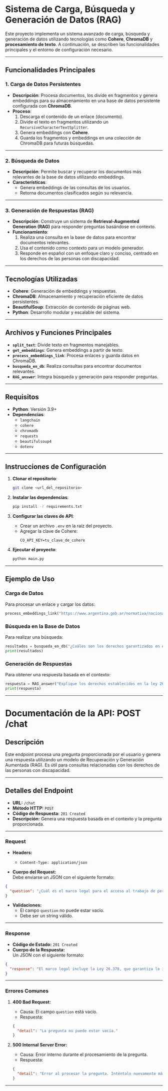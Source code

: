 # Sistema de Carga, Búsqueda y Generación de Datos (RAG)

Este proyecto implementa un sistema avanzado de carga, búsqueda y generación de datos utilizando tecnologías como **Cohere**, **ChromaDB** y **procesamiento de texto**. A continuación, se describen las funcionalidades principales y el entorno de configuración necesario.

---

## Funcionalidades Principales

### **1. Carga de Datos Persistentes**
- **Descripción**: Procesa documentos, los divide en fragmentos y genera embeddings para su almacenamiento en una base de datos persistente configurada con **ChromaDB**.
- **Proceso**:
  1. Descarga el contenido de un enlace (documento).
  2. Divide el texto en fragmentos utilizando un `RecursiveCharacterTextSplitter`.
  3. Genera embeddings con **Cohere**.
  4. Guarda los fragmentos y embeddings en una colección de ChromaDB para futuras búsquedas.

---

### **2. Búsqueda de Datos**
- **Descripción**: Permite buscar y recuperar los documentos más relevantes de la base de datos utilizando embeddings.
- **Características**:
  - Genera embeddings de las consultas de los usuarios.
  - Retorna documentos clasificados según su relevancia.

---

### **3. Generación de Respuestas (RAG)**
- **Descripción**: Construye un sistema de **Retrieval-Augmented Generation (RAG)** para responder preguntas basándose en contexto.
- **Funcionamiento**:
  1. Realiza una consulta en la base de datos para encontrar documentos relevantes.
  2. Usa el contenido como contexto para un modelo generador.
  3. Responde en español con un enfoque claro y conciso, centrado en los derechos de las personas con discapacidad.

---

## Tecnologías Utilizadas
- **Cohere**: Generación de embeddings y respuestas.
- **ChromaDB**: Almacenamiento y recuperación eficiente de datos persistentes.
- **BeautifulSoup**: Extracción de contenido de páginas web.
- **Python**: Desarrollo modular y escalable del sistema.

---

## Archivos y Funciones Principales
- **`split_text`**: Divide texto en fragmentos manejables.
- **`get_embeddings`**: Genera embeddings a partir de texto.
- **`process_embeddings_link`**: Procesa enlaces y guarda datos en ChromaDB.
- **`busqueda_en_db`**: Realiza consultas para encontrar documentos relevantes.
- **`RAG_answer`**: Integra búsqueda y generación para responder preguntas.

---

## Requisitos
- **Python**: Versión 3.9+
- **Dependencias**:
  - `langchain`
  - `cohere`
  - `chromadb`
  - `requests`
  - `beautifulsoup4`
  - `dotenv`

---

## Instrucciones de Configuración
1. **Clonar el repositorio**:
   ```bash
   git clone <url_del_repositorio>
   ```

2. **Instalar las dependencias**:
   ```bash
   pip install -r requirements.txt
   ```

3. **Configurar las claves de API**:
   - Crear un archivo `.env` en la raíz del proyecto.
   - Agregar la clave de Cohere:
     ```env
     CO_API_KEY=tu_clave_de_cohere
     ```

4. **Ejecutar el proyecto**:
   ```bash
   python main.py
   ```

---

## Ejemplo de Uso

### **Carga de Datos**
Para procesar un enlace y cargar los datos:
```python
process_embeddings_link("https://www.argentina.gob.ar/normativa/nacional/ley-26378-141317/texto")
```

### **Búsqueda en la Base de Datos**
Para realizar una búsqueda:
```python
resultados = busqueda_en_db("¿Cuáles son los derechos garantizados en esta ley?")
print(resultados)
```

### **Generación de Respuestas**
Para obtener una respuesta basada en el contexto:
```python
respuesta = RAG_answer("Explique los derechos establecidos en la ley 26378.")
print(respuesta)
```
---

# **Documentación de la API: POST /chat**

## **Descripción**
Este endpoint procesa una pregunta proporcionada por el usuario y genera una respuesta utilizando un modelo de Recuperación y Generación Aumentada (RAG). Es útil para consultas relacionadas con los derechos de las personas con discapacidad.

---

## **Detalles del Endpoint**
- **URL:** `/chat`
- **Método HTTP:** `POST`
- **Código de Respuesta:** `201 Created`
- **Descripción:** Genera una respuesta basada en el contexto y la pregunta proporcionada.

---

### **Request**
- **Headers:**  
  - `Content-Type: application/json`

- **Cuerpo del Request:**  
  Debe enviarse un JSON con el siguiente formato:

```json
{
  "question": "¿Cuál es el marco legal para el acceso al trabajo de personas con discapacidad?"
}
```

- **Validaciones:**  
  - El campo `question` no puede estar vacío.
  - Debe ser un string válido.

---

### **Response**
- **Código de Estado:** `201 Created`
- **Cuerpo de la Respuesta:**  
  Un JSON con el siguiente formato:

```json
{
  "response": "El marco legal incluye la Ley 26.378, que garantiza la igualdad de oportunidades en el ámbito laboral para las personas con discapacidad."
}
```

---

### **Errores Comunes**
1. **400 Bad Request:**  
   - Causa: El campo `question` está vacío.  
   - Respuesta:

   ```json
   {
     "detail": "La pregunta no puede estar vacía."
   }
   ```

2. **500 Internal Server Error:**  
   - Causa: Error interno durante el procesamiento de la pregunta.  
   - Respuesta:

   ```json
   {
     "detail": "Error al procesar la pregunta. Inténtalo nuevamente más tarde."
   }
   ```

---

